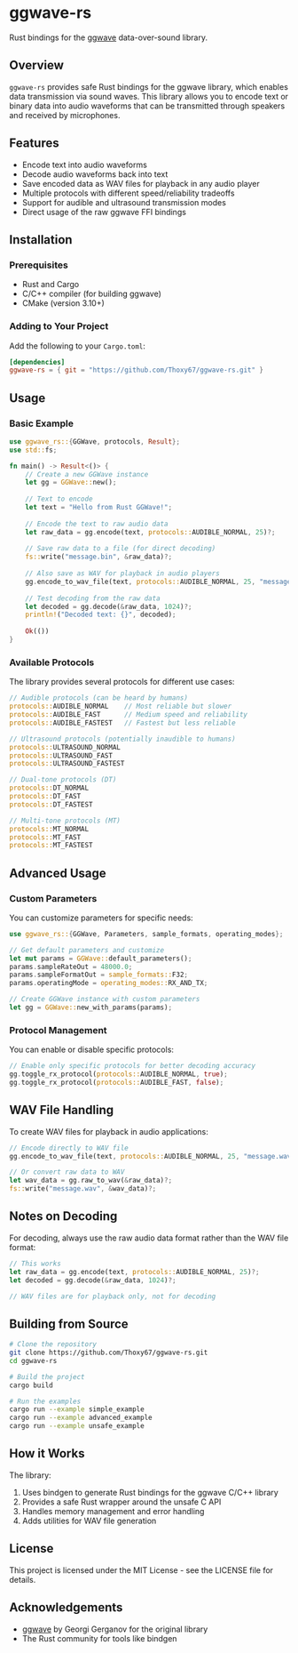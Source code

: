 # ggwave-rs

Rust bindings for the [ggwave](https://github.com/ggerganov/ggwave) data-over-sound library.

## Overview

`ggwave-rs` provides safe Rust bindings for the ggwave library, which enables data transmission via sound waves. This library allows you to encode text or binary data into audio waveforms that can be transmitted through speakers and received by microphones.

## Features

- Encode text into audio waveforms
- Decode audio waveforms back into text
- Save encoded data as WAV files for playback in any audio player
- Multiple protocols with different speed/reliability tradeoffs
- Support for audible and ultrasound transmission modes
- Direct usage of the raw ggwave FFI bindings

## Installation

### Prerequisites

- Rust and Cargo
- C/C++ compiler (for building ggwave)
- CMake (version 3.10+)

### Adding to Your Project

Add the following to your `Cargo.toml`:

```toml
[dependencies]
ggwave-rs = { git = "https://github.com/Thoxy67/ggwave-rs.git" }
```

## Usage

### Basic Example

```rust
use ggwave_rs::{GGWave, protocols, Result};
use std::fs;

fn main() -> Result<()> {
    // Create a new GGWave instance
    let gg = GGWave::new();
    
    // Text to encode
    let text = "Hello from Rust GGWave!";
    
    // Encode the text to raw audio data
    let raw_data = gg.encode(text, protocols::AUDIBLE_NORMAL, 25)?;
    
    // Save raw data to a file (for direct decoding)
    fs::write("message.bin", &raw_data)?;
    
    // Also save as WAV for playback in audio players
    gg.encode_to_wav_file(text, protocols::AUDIBLE_NORMAL, 25, "message.wav")?;
    
    // Test decoding from the raw data
    let decoded = gg.decode(&raw_data, 1024)?;
    println!("Decoded text: {}", decoded);
    
    Ok(())
}
```

### Available Protocols

The library provides several protocols for different use cases:

```rust
// Audible protocols (can be heard by humans)
protocols::AUDIBLE_NORMAL    // Most reliable but slower
protocols::AUDIBLE_FAST      // Medium speed and reliability
protocols::AUDIBLE_FASTEST   // Fastest but less reliable

// Ultrasound protocols (potentially inaudible to humans)
protocols::ULTRASOUND_NORMAL
protocols::ULTRASOUND_FAST
protocols::ULTRASOUND_FASTEST

// Dual-tone protocols (DT)
protocols::DT_NORMAL
protocols::DT_FAST
protocols::DT_FASTEST

// Multi-tone protocols (MT)
protocols::MT_NORMAL
protocols::MT_FAST
protocols::MT_FASTEST
```

## Advanced Usage

### Custom Parameters

You can customize parameters for specific needs:

```rust
use ggwave_rs::{GGWave, Parameters, sample_formats, operating_modes};

// Get default parameters and customize
let mut params = GGWave::default_parameters();
params.sampleRateOut = 48000.0;
params.sampleFormatOut = sample_formats::F32;
params.operatingMode = operating_modes::RX_AND_TX;

// Create GGWave instance with custom parameters
let gg = GGWave::new_with_params(params);
```

### Protocol Management

You can enable or disable specific protocols:

```rust
// Enable only specific protocols for better decoding accuracy
gg.toggle_rx_protocol(protocols::AUDIBLE_NORMAL, true);
gg.toggle_rx_protocol(protocols::AUDIBLE_FAST, false);
```

## WAV File Handling

To create WAV files for playback in audio applications:

```rust
// Encode directly to WAV file
gg.encode_to_wav_file(text, protocols::AUDIBLE_NORMAL, 25, "message.wav")?;

// Or convert raw data to WAV
let wav_data = gg.raw_to_wav(&raw_data)?;
fs::write("message.wav", &wav_data)?;
```

## Notes on Decoding

For decoding, always use the raw audio data format rather than the WAV file format:

```rust
// This works
let raw_data = gg.encode(text, protocols::AUDIBLE_NORMAL, 25)?;
let decoded = gg.decode(&raw_data, 1024)?;

// WAV files are for playback only, not for decoding
```

## Building from Source

```bash
# Clone the repository
git clone https://github.com/Thoxy67/ggwave-rs.git
cd ggwave-rs

# Build the project
cargo build

# Run the examples
cargo run --example simple_example
cargo run --example advanced_example
cargo run --example unsafe_example
```

## How it Works

The library:
1. Uses bindgen to generate Rust bindings for the ggwave C/C++ library
2. Provides a safe Rust wrapper around the unsafe C API
3. Handles memory management and error handling
4. Adds utilities for WAV file generation

## License

This project is licensed under the MIT License - see the LICENSE file for details.

## Acknowledgements

- [ggwave](https://github.com/ggerganov/ggwave) by Georgi Gerganov for the original library
- The Rust community for tools like bindgen